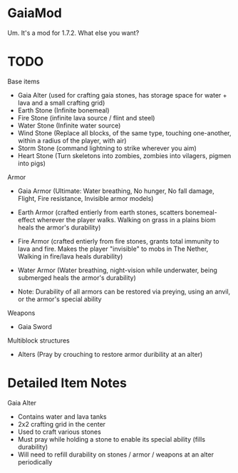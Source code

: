 GaiaMod
=======

Um. It's a mod for 1.7.2. What else you want?


TODO
=======

Base items
- Gaia Alter (used for crafting gaia stones, has storage space for water + lava and a small crafting grid)
- Earth Stone (Infinite bonemeal)
- Fire Stone (infinite lava source / flint and steel)
- Water Stone (Infinite water source)
- Wind Stone (Replace all blocks, of the same type, touching one-another, within a radius of the player, with air)
- Storm Stone (command lightning to strike wherever you aim)
- Heart Stone (Turn skeletons into zombies, zombies into vilagers, pigmen into pigs)

Armor
- Gaia Armor (Ultimate: Water breathing, No hunger, No fall damage, Flight, Fire resistance, Invisible armor models)
- Earth Armor (crafted entierly from earth stones, scatters bonemeal-effect wherever the player walks. Walking on grass in a plains biom heals the armor's durability)
- Fire Armor (crafted entierly from fire stones, grants total immunity to lava and fire. Makes the player "invisible" to mobs in The Nether, Walking in fire/lava heals durability)
- Water Armor (Water breathing, night-vision while underwater, being submerged heals the armor's durability)

- Note: Durability of all armors can be restored via preying, using an anvil, or the armor's special ability

Weapons
- Gaia Sword

Multiblock structures
- Alters (Pray by crouching to restore armor duribility at an alter)


Detailed Item Notes
=======
Gaia Alter
- Contains water and lava tanks
- 2x2 crafting grid in the center
- Used to craft various stones
- Must pray while holding a stone to enable its special ability (fills durability)
- Will need to refill durability on stones / armor / weapons at an alter periodically